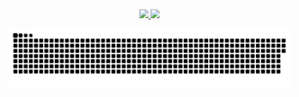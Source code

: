 <!-- Dados gerais do perfil, linguas mais usadas e comits, stars, PR's, etc. -->

<div align="center">
  <a href="https://github.com/jixatos">
  <img height="150em" src="https://github-readme-stats.vercel.app/api?username=jixatos&show_icons=true&theme=midnight-purple&include_all_commits=true&count_private=true"/>
  <img height="150em" src="https://github-readme-stats.vercel.app/api/top-langs/?username=jixatos&layout=compact&langs_count=7&theme=midnight-purple"/>
</div>
  
<!-- Dados gerais do perfil, linguas mais usadas e comits, stars, PR's, etc. -->

<!-- Snake -->

![snake gif](https://github.com/Jixatos/Jixatos/blob/output/github-contribution-grid-snake.svg)

<!-- Snake -->
